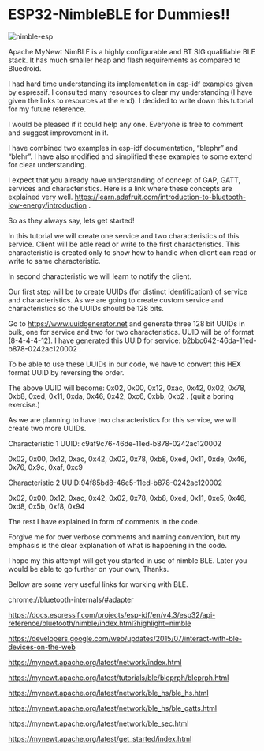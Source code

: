 

# ESP32-NimbleBLE for Dummies!!
![nimble-esp](https://user-images.githubusercontent.com/13729574/200117670-21afcf63-758c-4038-8ccc-cb54e4df8b42.jpg)

Apache MyNewt NimBLE is a highly configurable and BT SIG qualifiable BLE stack. It has much smaller heap and flash requirements as compared to Bluedroid.

I had hard time understanding its implementation in esp-idf examples given by espressif. I consulted many resources to clear my understanding (I have given the links to resources at the end). I decided to write down this tutorial for my future reference. 

I would be pleased if it could help any one. Everyone is free to comment and suggest improvement in it.

I have combined two examples in esp-idf documentation, “blephr” and “blehr”. I have also modified and simplified these examples to some extend for clear understanding.

I expect that you already have understanding of concept of GAP, GATT, services and characteristics. Here is a link where these concepts are explained very well. https://learn.adafruit.com/introduction-to-bluetooth-low-energy/introduction .

So as they always say, lets get started!

In this tutorial we will create one service and two characteristics of this service.
Client will be able read or write to the first characteristics. This characteristic is created only to show how to handle when client can read or write to same characteristic.

In second characteristic we will learn to notify the client.

Our first step will be to create UUIDs (for distinct identification) of service and characteristics. As we are going to create custom service and characteristics so the UUIDs should be 128 bits.  

Go to https://www.uuidgenerator.net and generate three 128 bit UUIDs in bulk, one  for service and two for two characteristics. UUID will be of format (8-4-4-4-12).
I have generated this UUID for service:  b2bbc642-46da-11ed-b878-0242ac120002 .


To be able to use these UUIDs in our code, we have to convert this HEX format UUID  by reversing the order. 

The above UUID will become:
 0x02, 0x00, 0x12, 0xac, 0x42, 0x02, 0x78, 0xb8, 0xed, 0x11, 0xda, 0x46, 0x42, 0xc6, 0xbb, 0xb2 . (quit a boring exercise.)

 As we are planning to have two characteristics for this service, we will create two more UUIDs.

 Characteristic 1 UUID: c9af9c76-46de-11ed-b878-0242ac120002

 0x02, 0x00, 0x12, 0xac, 0x42, 0x02, 0x78, 0xb8, 0xed, 0x11, 0xde, 0x46, 0x76, 0x9c, 0xaf, 0xc9


 Characteristic 2 UUID:94f85bd8-46e5-11ed-b878-0242ac120002

 0x02, 0x00, 0x12, 0xac, 0x42, 0x02, 0x78, 0xb8, 0xed, 0x11, 0xe5, 0x46, 0xd8, 0x5b, 0xf8, 0x94
 


The rest I have explained in form of comments in the code.

Forgive me for over verbose comments and naming convention, but my emphasis is the clear explanation of what is happening in the code.

I hope my this attempt will get you started in use of nimble BLE. Later you would be able to go further on your own, Thanks.

Bellow are some very useful links for working with BLE.

chrome://bluetooth-internals/#adapter 

https://docs.espressif.com/projects/esp-idf/en/v4.3/esp32/api-reference/bluetooth/nimble/index.html?highlight=nimble

https://developers.google.com/web/updates/2015/07/interact-with-ble-devices-on-the-web 

https://mynewt.apache.org/latest/network/index.html 

https://mynewt.apache.org/latest/tutorials/ble/bleprph/bleprph.html 

https://mynewt.apache.org/latest/network/ble_hs/ble_hs.html 

https://mynewt.apache.org/latest/network/ble_hs/ble_gatts.html 

https://mynewt.apache.org/latest/network/ble_sec.html 

https://mynewt.apache.org/latest/get_started/index.html 


